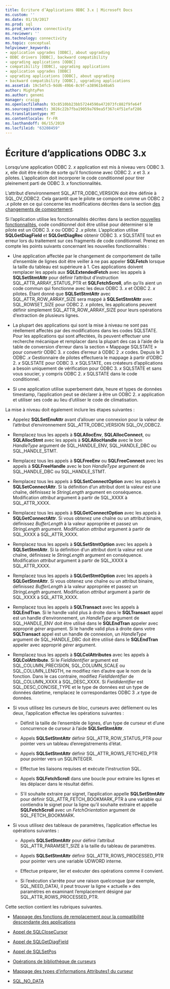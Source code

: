```yaml
---
title: Écriture d’Applications ODBC 3.x | Microsoft Docs
ms.custom: ''
ms.date: 01/19/2017
ms.prod: sql
ms.prod_service: connectivity
ms.reviewer: ''
ms.technology: connectivity
ms.topic: conceptual
helpviewer_keywords:
- application upgrades [ODBC], about upgrading
- ODBC drivers [ODBC], backward compatibility
- upgrading applications [ODBC]
- compatibility [ODBC], upgrading applications
- application upgrades [ODBC]
- upgrading applications [ODBC], about upgrading
- backward compatibility [ODBC], upgrading applications
ms.assetid: 19c54fc5-9dd6-49b6-8c9f-a38961b40a65
author: MightyPen
ms.author: genemi
manager: craigg
ms.openlocfilehash: 93c8510bb23bb57244590a472073fc882f9fe64f
ms.sourcegitcommit: 3026c22b7fba19059a769ea5f367c4f51efaf286
ms.translationtype: MT
ms.contentlocale: fr-FR
ms.lasthandoff: 06/15/2019
ms.locfileid: "63208459"
---
```

# <a name="writing-odbc-3x-applications"></a>Écriture d’applications ODBC 3.x
Lorsqu’une application ODBC 2. *x* application est mis à niveau vers ODBC 3. *x*, elle doit être écrite de sorte qu’il fonctionne avec ODBC 2. *x* et 3. *x* pilotes. L’application doit incorporer le code conditionnel pour tirer pleinement parti de ODBC 3. *x* fonctionnalités.  
  
 L’attribut d’environnement SQL_ATTR_ODBC_VERSION doit être définie à SQL_OV_ODBC2. Cela garantit que le pilote se comporte comme un ODBC 2 *.x* pilote en ce qui concerne les modifications décrites dans la section [des changements de comportement](../../../odbc/reference/develop-app/behavioral-changes.md).  
  
 Si l’application utilise les fonctionnalités décrites dans la section [nouvelles fonctionnalités](../../../odbc/reference/develop-app/new-features.md), code conditionnel doit être utilisé pour déterminer si le pilote est un ODBC 3. *x* ou ODBC 2 *.x* pilote. L’application utilise **SQLGetDiagField** et **SQLGetDiagRec** obtenir ODBC 3. *x* SQLSTATE tout en erreur lors du traitement sur ces fragments de code conditionnel. Prenez en compte les points suivants concernant les nouvelles fonctionnalités :  
  
-   Une application affectée par le changement de comportement de taille d’ensemble de lignes doit être veiller à ne pas appeler **SQLFetch** lorsque la taille du tableau est supérieure à 1. Ces applications doivent remplacer les appels aux **SQLExtendedFetch** avec les appels à **SQLSetStmtAttr** pour définir l’attribut d’instruction SQL_ATTR_ARRAY_STATUS_PTR et **SQLFetchScroll**, afin qu’ils aient un code commun qui fonctionne avec les deux ODBC 3. *x* et ODBC 2. *x* pilotes. Étant donné que **SQLSetStmtAttr** avec SQL_ATTR_ROW_ARRAY_SIZE sera mappé à **SQLSetStmtAttr** avec SQL_ROWSET_SIZE pour ODBC 2. *x* pilotes, les applications peuvent définir simplement SQL_ATTR_ROW_ARRAY_SIZE pour leurs opérations d’extraction de plusieurs lignes.  
  
-   La plupart des applications qui sont la mise à niveau ne sont pas réellement affectés par des modifications dans les codes SQLSTATE. Pour les applications qui sont affectées, ils peuvent effectuer une recherche mécanique et remplacer dans la plupart des cas à l’aide de la table de conversion d’erreur dans la section « Mappage SQLSTATE » pour convertir ODBC 3. *x* codes d’erreur à ODBC 2 *.x* codes. Depuis le 3 ODBC *.x* Gestionnaire de pilotes effectuera le mappage à partir d’ODBC 2. *x* SQLSTATE pour ODBC 3. *x* SQLSTATE, ces créateurs d’applications a besoin uniquement de vérification pour ODBC 3. *x* SQLSTATE et sans vous soucier, y compris ODBC 2. *x* SQLSTATE dans le code conditionnel.  
  
-   Si une application utilise superbement date, heure et types de données timestamp, l’application peut se déclarer à être un ODBC 2. *x* application et utiliser ses code au lieu d’utiliser le code de climatisation.  
  
 La mise à niveau doit également inclure les étapes suivantes :  
  
-   Appelez **SQLSetEnvAttr** avant d’allouer une connexion pour la valeur de l’attribut d’environnement SQL_ATTR_ODBC_VERSION SQL_OV_ODBC2.  
  
-   Remplacez tous les appels à **SQLAllocEnv**, **SQLAllocConnect**, ou **SQLAllocStmt** avec les appels à **SQLAllocHandle** avec le bon *HandleType* argument de SQL_HANDLE_ENV, SQL_HANDLE_DBC ou SQL_HANDLE_STMT.  
  
-   Remplacez tous les appels à **SQLFreeEnv** ou **SQLFreeConnect** avec les appels à **SQLFreeHandle** avec le bon *HandleType* argument de SQL_HANDLE_DBC ou SQL_HANDLE_STMT.  
  
-   Remplacez tous les appels à **SQLSetConnectOption** avec les appels à **SQLSetConnectAttr**. Si la définition d’un attribut dont la valeur est une chaîne, définissez le *StringLength* argument en conséquence. Modification *attribut* argument à partir de SQL_XXXX à SQL_ATTR_XXXX.  
  
-   Remplacez tous les appels à **SQLGetConnectOption** avec les appels à **SQLGetConnectAttr**. Si vous obtenez une chaîne ou un attribut binaire, définissez *BufferLength* à la valeur appropriée et passez un *StringLength* argument. Modification *attribut* argument à partir de SQL_XXXX à SQL_ATTR_XXXX.  
  
-   Remplacez tous les appels à **SQLSetStmtOption** avec les appels à **SQLSetStmtAttr**. Si la définition d’un attribut dont la valeur est une chaîne, définissez le *StringLength* argument en conséquence. Modification *attribut* argument à partir de SQL_XXXX à SQL_ATTR_XXXX.  
  
-   Remplacez tous les appels à **SQLGetStmtOption** avec les appels à **SQLGetStmtAttr**. Si vous obtenez une chaîne ou un attribut binaire, définissez *BufferLength* à la valeur appropriée et passez un *StringLength* argument. Modification *attribut* argument à partir de SQL_XXXX à SQL_ATTR_XXXX.  
  
-   Remplacez tous les appels à **SQLTransact** avec les appels à **SQLEndTran**. Si le handle valid plus à droite dans le **SQLTransact** appel est un handle d’environnement, un *HandleType* argument de SQL_HANDLE_ENV doit être utilisé dans le **SQLEndTran** appeler avec approprié *gérer* argument. Si le handle valid plus à droite dans votre **SQLTransact** appel est un handle de connexion, un *HandleType* argument de SQL_HANDLE_DBC doit être utilisé dans le **SQLEndTran** appeler avec approprié *gérer* argument.  
  
-   Remplacez tous les appels à **SQLColAttributes** avec les appels à **SQLColAttribute**. Si le *FieldIdentifier* argument est SQL_COLUMN_PRECISION, SQL_COLUMN_SCALE ou SQL_COLUMN_LENGTH, ne modifiez rien d’autre que le nom de la fonction. Dans le cas contraire, modifiez *FieldIdentifier* de SQL_COLUMN_XXXX à SQL_DESC_XXXX. Si *FieldIdentifier* est SQL_DESC_CONCISE_TYPE et le type de données est un type de données datetime, remplacez le correspondantes ODBC 3 *.x* type de données.  
  
-   Si vous utilisez les curseurs de bloc, curseurs avec défilement ou les deux, l’application effectue les opérations suivantes :  
  
    -   Définit la taille de l’ensemble de lignes, d’un type de curseur et d’une concurrence de curseur à l’aide **SQLSetStmtAttr**.  
  
    -   Appels **SQLSetStmtAttr** définir SQL_ATTR_ROW_STATUS_PTR pour pointer vers un tableau d’enregistrements d’état.  
  
    -   Appels **SQLSetStmtAttr** définir SQL_ATTR_ROWS_FETCHED_PTR pour pointer vers un SQLINTEGER.  
  
    -   Effectue les liaisons requises et exécute l’instruction SQL.  
  
    -   Appels **SQLFetchScroll** dans une boucle pour extraire les lignes et les déplacer dans le résultat défini.  
  
    -   S’il souhaite extraire par signet, l’application appelle **SQLSetStmtAttr** pour définir SQL_ATTR_FETCH_BOOKMARK_PTR à une variable qui contiendra le signet pour la ligne qu’il souhaite extraire et appelle **SQLFetchScroll** avec un *FetchOrientation* argument de SQL_FETCH_BOOKMARK.  
  
-   Si vous utilisez des tableaux de paramètres, l’application effectue les opérations suivantes :  
  
    -   Appels **SQLSetStmtAttr** pour définir l’attribut SQL_ATTR_PARAMSET_SIZE à la taille du tableau de paramètres.  
  
    -   Appels **SQLSetStmtAttr** définir SQL_ATTR_ROWS_PROCESSED_PTR pour pointer vers une variable UDWORD interne.  
  
    -   Effectue préparer, lier et exécuter des opérations comme il convient.  
  
    -   Si l’exécution s’arrête pour une raison quelconque (par exemple, SQL_NEED_DATA), il peut trouver la ligne « actuelle » des paramètres en examinant l’emplacement désigné par SQL_ATTR_ROWS_PROCESSED_PTR.  
  
 Cette section contient les rubriques suivantes.  
  
-   [Mappage des fonctions de remplacement pour la compatibilité descendante des applications](../../../odbc/reference/develop-app/mapping-replacement-functions-for-backward-compatibility-of-applications.md)  
  
-   [Appel de SQLCloseCursor](../../../odbc/reference/develop-app/calling-sqlclosecursor.md)  
  
-   [Appel de SQLGetDiagField](../../../odbc/reference/develop-app/calling-sqlgetdiagfield.md)  
  
-   [Appel de SQLSetPos](../../../odbc/reference/develop-app/calling-sqlsetpos.md)  
  
-   [Opérations de bibliothèque de curseurs](../../../odbc/reference/develop-app/cursor-library-operations.md)  
  
-   [Mappage des types d’informations Attributes1 du curseur](../../../odbc/reference/develop-app/mapping-the-cursor-attributes1-information-types.md)  
  
-   [SQL_NO_DATA](../../../odbc/reference/develop-app/sql-no-data.md)
